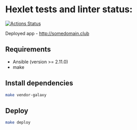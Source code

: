 # Hexlet tests and linter status:

[![Actions Status](https://github.com/KruglovDV/devops-for-programmers-project-lvl2/workflows/hexlet-check/badge.svg)](https://github.com/KruglovDV/devops-for-programmers-project-lvl2/actions)

Deployed app - http://somedomain.club

## Requirements

- Ansible (version >= 2.11.0)
- make

## Install dependencies

```sh
make vendor-galaxy
```

## Deploy

```sh
make deploy
```
